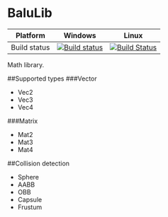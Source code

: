 BaluLib
============

Platform | Windows | Linux
---------|---------|---------
Build status | [![Build status](https://ci.appveyor.com/api/projects/status/335o2tg7lkf0b8uj?svg=true)](https://ci.appveyor.com/project/HumMan/balulib) | [![Build Status](https://travis-ci.org/HumMan/BaluLib.svg?branch=master)](https://travis-ci.org/HumMan/BaluLib)

Math library.

##Supported types
###Vector
* Vec2
* Vec3
* Vec4

###Matrix
* Mat2
* Mat3
* Mat4

##Collision detection

* Sphere
* AABB
* OBB
* Capsule
* Frustum


